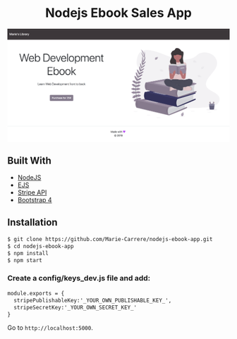 <h1 align="center">Nodejs Ebook Sales App</h1>

<img src="public/node-ebook-app.png" style="max-width:100%" align="center" alt="ebook-app" />

## Built With
* [NodeJS](https://nodejs.org)
* [EJS](https://ejs.co/)
* [Stripe API](https://stripe.com/)
* [Bootstrap 4](https://getbootstrap.com/)




## Installation

```
$ git clone https://github.com/Marie-Carrere/nodejs-ebook-app.git
$ cd nodejs-ebook-app
$ npm install
$ npm start
```

### Create a config/keys_dev.js file and add:

````
module.exports = {
  stripePublishableKey:'_YOUR_OWN_PUBLISHABLE_KEY_',
  stripeSecretKey:'_YOUR_OWN_SECRET_KEY_'
}
````

Go to `http://localhost:5000`.